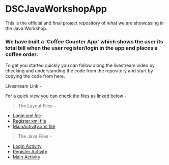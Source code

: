 # DSCJavaWorkshopApp
This is the official and final project repository of what we are showcasing in the Java Workshop. 

### We have built a 'Coffee Counter App' which shows the user its total bill when the user register/login in the app and places a coffee order. 

To get you started quickly you can follow along the livestream video by checking and understanding the code from the repository and start by copying the code from here. 

Livestream Link - 

For a quick view you can check the files as linked below - 

> The Layout Files -

- [Login.xml file](https://github.com/DSCVITBHOPAL/DSCJavaWorkshopApp/blob/master/app/src/main/res/layout/activity_login.xml) 
- [Register.xml file](https://github.com/DSCVITBHOPAL/DSCJavaWorkshopApp/blob/master/app/src/main/res/layout/activity_register.xml)
- [MainActivity.xml file](https://github.com/DSCVITBHOPAL/DSCJavaWorkshopApp/blob/master/app/src/main/res/layout/activity_main.xml)


> The Java Files - 

- [Login Activity](https://github.com/DSCVITBHOPAL/DSCJavaWorkshopApp/blob/master/app/src/main/java/com/example/firsttimetest1/Login.java)
- [Register Activity](https://github.com/DSCVITBHOPAL/DSCJavaWorkshopApp/blob/master/app/src/main/java/com/example/firsttimetest1/Register.java)
- [Main Activity](https://github.com/DSCVITBHOPAL/DSCJavaWorkshopApp/blob/master/app/src/main/java/com/example/firsttimetest1/MainActivity.java)

